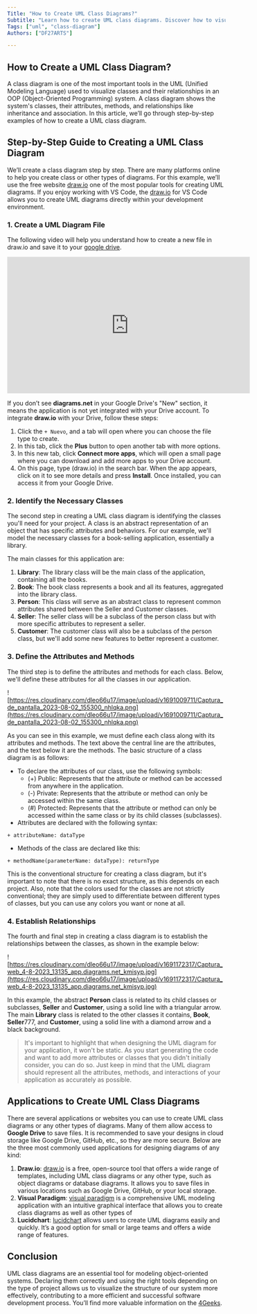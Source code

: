 ```yaml
---
Title: "How to Create UML Class Diagrams?"
Subtitle: "Learn how to create UML class diagrams. Discover how to visually and effectively represent the structure of your programs. Master the technique now!"
Tags: ["uml", "class-diagram"]
Authors: ["DF27ARTS"]

---
```


## How to Create a UML Class Diagram?

A class diagram is one of the most important tools in the UML (Unified Modeling Language) used to visualize classes and their relationships in an OOP (Object-Oriented Programming) system. A class diagram shows the system's classes, their attributes, methods, and relationships like inheritance and association. In this article, we’ll go through step-by-step examples of how to create a UML class diagram.

## Step-by-Step Guide to Creating a UML Class Diagram

We’ll create a class diagram step by step. There are many platforms online to help you create class or other types of diagrams. For this example, we’ll use the free website [draw.io](https://app.diagrams.net) one of the most popular tools for creating UML diagrams. If you enjoy working with VS Code, the [draw.io](https://marketplace.visualstudio.com/items?itemName=hediet.vscode-drawio) for VS Code allows you to create UML diagrams directly within your development environment.

### 1. Create a UML Diagram File

The following video will help you understand how to create a new file in draw.io and save it to your [google drive](https://drive.google.com).

<iframe 
    width="560" 
    height="315" 
    src="https://www.youtube.com/embed/XmSUk7qeXdg" 
    title="YouTube video player" 
    frameborder="0" 
    allow="accelerometer; autoplay; clipboard-write; encrypted-media; gyroscope; picture-in-picture; web-share" 
    allowfullscreen
></iframe>

If you don’t see **diagrams.net** in your Google Drive's "New" section, it means the application is not yet integrated with your Drive account. To integrate **draw.io** with your Drive, follow these steps: 

1. Click the `+ Nuevo`, and a tab will open where you can choose the file type to create.
2. In this tab, click the **Plus** button to open another tab with more options.
3. In this new tab, click **Connect more apps**, which will open a small page where you can download and add more apps to your Drive account.
4. On this page, type (draw.io) in the search bar. When the app appears, click on it to see more details and press **Install**. Once installed, you can access it from your Google Drive.

### 2.  Identify the Necessary Classes
The second step in creating a UML class diagram is identifying the classes you'll need for your project. A class is an abstract representation of an object that has specific attributes and behaviors. For our example, we'll model the necessary classes for a book-selling application, essentially a library.

The main classes for this application are:

1. **Library**: The library class will be the main class of the application, containing all the books.
2. **Book**: The book class represents a book and all its features, aggregated into the library class.
3. **Person**: This class will serve as an abstract class to represent common attributes shared between the Seller and Customer classes.
4. **Seller**: The seller class will be a subclass of the person class but with more specific attributes to represent a seller.
5. **Customer**: The customer class will also be a subclass of the person class, but we'll add some new features to better represent a customer.

### 3. Define the Attributes and Methods

The third step is to define the attributes and methods for each class. Below, we'll define these attributes for all the classes in our application.

![https://res.cloudinary.com/dleo66u17/image/upload/v1691009711/Captura_de_pantalla_2023-08-02_155300_nhlqka.png](https://res.cloudinary.com/dleo66u17/image/upload/v1691009711/Captura_de_pantalla_2023-08-02_155300_nhlqka.png)

 As you can see in this example, we must define each class along with its attributes and methods. The text above the central line are the attributes, and the text below it are the methods. The basic structure of a class diagram is as follows:

-   To declare the attributes of our class, use the following symbols:
    - (+) Public: Represents that the attribute or method can be accessed from anywhere in the application.
    - (-) Private: Represents that the attribute or method can only be accessed within the same class.
    - (#) Protected: Represents that the attribute or method can only be accessed within the same class or by its child classes (subclasses).
- Attributes are declared with the following syntax:
```
+ attributeName: dataType
```
- Methods of the class are declared like this:
```
+ methodName(parameterName: dataType): returnType
```

This is the conventional structure for creating a class diagram, but it's important to note that there is no exact structure, as this depends on each project. Also, note that the colors used for the classes are not strictly conventional; they are simply used to differentiate between different types of classes, but you can use any colors you want or none at all.

### 4. Establish Relationships

The fourth and final step in creating a class diagram is to establish the relationships between the classes, as shown in the example below:

![https://res.cloudinary.com/dleo66u17/image/upload/v1691172317/Captura_web_4-8-2023_13135_app.diagrams.net_kmisyp.jpg](https://res.cloudinary.com/dleo66u17/image/upload/v1691172317/Captura_web_4-8-2023_13135_app.diagrams.net_kmisyp.jpg)

In this example, the abstract **Person** class is related to its child classes or subclasses, **Seller** and **Customer**, using a solid line with a triangular arrow. The main **Library** class is related to the other classes it contains, **Book**, **Seller**777, and **Customer**, using a solid line with a diamond arrow and a black background.

> It's important to highlight that when designing the UML diagram for your application, it won't be static. As you start generating the code and want to add more attributes or classes that you didn't initially consider, you can do so. Just keep in mind that the UML diagram should represent all the attributes, methods, and interactions of your application as accurately as possible.

## Applications to Create UML Class Diagrams

There are several applications or websites you can use to create UML class diagrams or any other types of diagrams. Many of them allow access to **Google Drive** to save files. It is recommended to save your designs in cloud storage like Google Drive, GitHub, etc., so they are more secure. Below are the three most commonly used applications for designing diagrams of any kind:

1. **Draw.io**:  [draw.io](https://app.diagrams.net) is a free, open-source tool that offers a wide range of templates, including UML class diagrams or any other type, such as object diagrams or database diagrams. It allows you to save files in various locations such as Google Drive, GitHub, or your local storage.
2. **Visual Paradigm**: [visual paradigm](https://www.visual-paradigm.com)  is a comprehensive UML modeling application with an intuitive graphical interface that allows you to create class diagrams as well as other types of 
3. **Lucidchart**: [lucidchart](https://www.lucidchart.com/pages/es) allows users to create UML diagrams easily and quickly. It’s a good option for small or large teams and offers a wide range of features.

## Conclusion

UML class diagrams are an essential tool for modeling object-oriented systems. Declaring them correctly and using the right tools depending on the type of project allows us to visualize the structure of our system more effectively, contributing to a more efficient and successful software development process. You’ll find more valuable information on the [4Geeks](https://4geeks.com/es).
